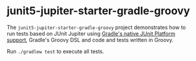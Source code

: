 # junit5-jupiter-starter-gradle-groovy

The `junit5-jupiter-starter-gradle-groovy` project demonstrates how to run tests based on JUnit
Jupiter using [Gradle's native JUnit Platform support], Gradle's Groovy DSL
and code and tests written in Groovy.

[Gradle's native JUnit Platform support]: https://docs.gradle.org/current/userguide/java_testing.html#using_junit5

Run `./gradlew test` to execute all tests.
